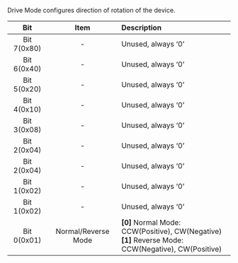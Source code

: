 Drive Mode configures direction of rotation of the device.

|     Bit     |        Item         | Description                                                                                             |
|:-----------:|:-------------------:|:--------------------------------------------------------------------------------------------------------|
| Bit 7(0x80) |          -          | Unused, always ‘0’                                                                                      |
| Bit 6(0x40) |          -          | Unused, always ‘0’                                                                                      |
| Bit 5(0x20) |          -          | Unused, always ‘0’                                                                                      |
| Bit 4(0x10) |          -          | Unused, always ‘0’                                                                                      |
| Bit 3(0x08) |          -          | Unused, always ‘0’                                                                                      |
| Bit 2(0x04) |          -          | Unused, always ‘0’                                                                                      |
| Bit 2(0x04) |          -          | Unused, always ‘0’                                                                                      |
| Bit 1(0x02) |          -          | Unused, always ‘0’                                                                                      |
| Bit 1(0x02) |          -          | Unused, always ‘0’                                                                                      |
| Bit 0(0x01) | Normal/Reverse Mode | **[0]** Normal Mode: CCW(Positive), CW(Negative)<br />**[1]** Reverse Mode: CCW(Negative), CW(Positive) |
